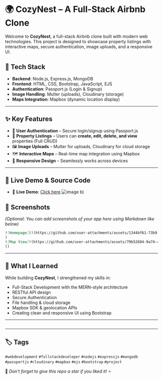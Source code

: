 
# 🌍 CozyNest – A Full-Stack Airbnb Clone

Welcome to **CozyNest**, a full-stack Airbnb clone built with modern web technologies. This project is designed to showcase property listings with interactive maps, secure authentication, image uploads, and a responsive UI.

## 🔧 Tech Stack

- **Backend**: Node.js, Express.js, MongoDB
- **Frontend**: HTML, CSS, Bootstrap, JavaScript, EJS
- **Authentication**: Passport.js (Login & Signup)
- **Image Handling**: Multer (uploads), Cloudinary (storage)
- **Maps Integration**: Mapbox (dynamic location display)

---

## ✨ Key Features

- 🔐 **User Authentication** – Secure login/signup using Passport.js
- 🏡 **Property Listings** – Users can **create, edit, delete, and view** properties (Full CRUD)
- 🖼️ **Image Uploads** – Multer for uploads, Cloudinary for cloud storage
- 🗺️ **Interactive Maps** – Real-time map integration using Mapbox
- 📱 **Responsive Design** – Seamlessly works across devices

---

## 🚀 Live Demo & Source Code

- 🔗 **Live Demo**: [Click here](https://major-project-1-wwsm.onrender.com/listings)
![image](https://github.com/user-attachments/assets/44021509-74c4-479e-bbc5-124e9252a80c)
b)



## 📸 Screenshots

*(Optional: You can add screenshots of your app here using Markdown like below)*

```markdown
![Homepage](!(https://github.com/user-attachments/assets/1344bf61-73b9-4631-aaa9-ee3ec7240097)
)
![Map View]!(https://github.com/user-attachments/assets/79b52684-9a74-418d-adf3-2f5150ea932c)
()
```

---

## 🧠 What I Learned

While building **CozyNest**, I strengthened my skills in:

- Full-Stack Development with the MERN-style architecture
- RESTful API design
- Secure Authentication
- File handling & cloud storage
- Mapbox SDK & geolocation APIs
- Creating clean and responsive UI using Bootstrap

---

##

---

## 🏷️ Tags

`#webdevelopment` `#fullstackdeveloper` `#nodejs` `#expressjs` `#mongodb`\
`#passportjs` `#cloudinary` `#mapbox` `#ejs` `#bootstrap` `#project`



🌟 *Don’t forget to give this repo a star if you liked it!* ⭐

